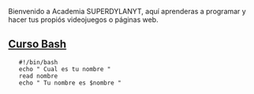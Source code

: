 <head>
   <title> Academia SUPERDYLANYT </title>

</head>

Bienvenido a Academia SUPERDYLANYT, aquí aprenderas
a programar y hacer tus propiós videojuegos o páginas web.

<h2><a href="Cursos/curso_bash">Curso Bash</a></h2>



```shell
   #!/bin/bash
   echo " Cual es tu nombre "
   read nombre
   echo " Tu nombre es $nombre "

```

